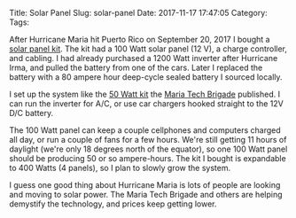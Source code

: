Title: Solar Panel
Slug: solar-panel
Date: 2017-11-17 17:47:05
Category: 
Tags: 


After Hurricane Maria hit Puerto Rico on September 20, 2017 I bought a
[solar panel kit](https://www.renogy.com/renogy-100w-12v/starter-kit/). The
kit had a 100 Watt solar panel (12 V), a charge controller, and
cabling.  I had already purchased a 1200 Watt inverter after Hurricane
Irma, and pulled the battery from one of the cars. Later I replaced
the battery with a 80 ampere hour deep-cycle sealed battery I sourced locally.

I set up the system like the
[50 Watt kit](https://medium.com/@themis.ariana/monta-tu-propio-kit-de-energ%C3%ADa-solar-16397e7c71fd)
the
[Maria Tech Brigade](https://motherboard.vice.com/en_us/article/3kaejw/hurricane-maria-tech-brigade-connecting-puerto-rico-diaspora)
published. I can run the inverter for A/C, or use car chargers hooked
straight to the 12V D/C battery.

The 100 Watt panel can keep a couple cellphones and computers charged
all day, or run a couple of fans for a few hours. We're still getting
11 hours of daylight (we're only 18 degrees north of the equator), so
one 100 Watt panel should be producing 50 or so ampere-hours. The kit
I bought is expandable to 400 Watts (4 panels), so I plan to slowly
grow the system.

I guess one good thing about Hurricane Maria is lots of people are
looking and moving to solar power. The Maria Tech Brigade and others
are helping demystify the technology, and prices keep getting lower.

